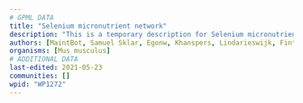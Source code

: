 ```yaml
---
# GPML DATA
title: "Selenium micronutrient network"
description: "This is a temporary description for Selenium micronutrient network"
authors: [MaintBot, Samuel Sklar, Egonw, Khanspers, Lindarieswijk, Finterly, Eweitz]
organisms: [Mus musculus]
# ADDITIONAL DATA
last-edited: 2021-05-23
communities: []
wpid: "WP1272"
---
```

